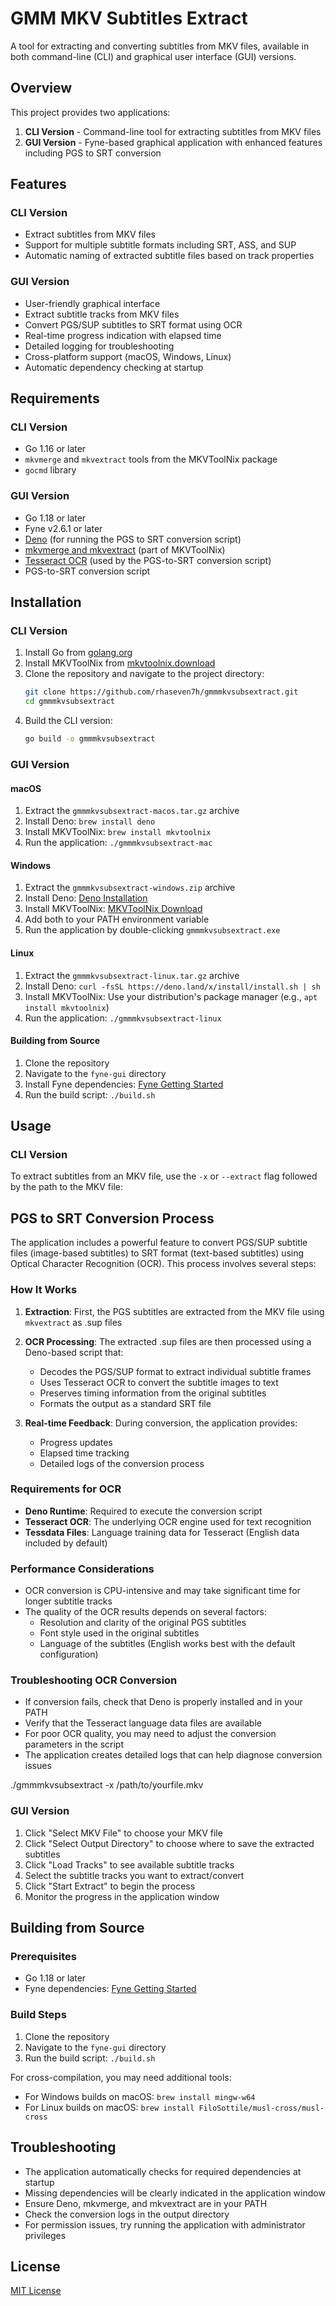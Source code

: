 # GMM MKV Subtitles Extract

A tool for extracting and converting subtitles from MKV files, available in both command-line (CLI) and graphical user interface (GUI) versions.

## Overview

This project provides two applications:
1. **CLI Version** - Command-line tool for extracting subtitles from MKV files
2. **GUI Version** - Fyne-based graphical application with enhanced features including PGS to SRT conversion

## Features

### CLI Version
- Extract subtitles from MKV files
- Support for multiple subtitle formats including SRT, ASS, and SUP
- Automatic naming of extracted subtitle files based on track properties

### GUI Version
- User-friendly graphical interface
- Extract subtitle tracks from MKV files
- Convert PGS/SUP subtitles to SRT format using OCR
- Real-time progress indication with elapsed time
- Detailed logging for troubleshooting
- Cross-platform support (macOS, Windows, Linux)
- Automatic dependency checking at startup

## Requirements

### CLI Version
- Go 1.16 or later
- `mkvmerge` and `mkvextract` tools from the MKVToolNix package
- `gocmd` library

### GUI Version
- Go 1.18 or later
- Fyne v2.6.1 or later
- [Deno](https://deno.land/) (for running the PGS to SRT conversion script)
- [mkvmerge and mkvextract](https://mkvtoolnix.download/) (part of MKVToolNix)
- [Tesseract OCR](https://github.com/tesseract-ocr/tesseract) (used by the PGS-to-SRT conversion script)
- PGS-to-SRT conversion script

## Installation

### CLI Version
1. Install Go from [golang.org](https://golang.org/dl/)
2. Install MKVToolNix from [mkvtoolnix.download](https://mkvtoolnix.download/)
3. Clone the repository and navigate to the project directory:
    ```sh
    git clone https://github.com/rhaseven7h/gmmmkvsubsextract.git
    cd gmmmkvsubsextract
    ```
4. Build the CLI version:
    ```sh
    go build -o gmmmkvsubsextract
    ```

### GUI Version

#### macOS
1. Extract the `gmmmkvsubsextract-macos.tar.gz` archive
2. Install Deno: `brew install deno`
3. Install MKVToolNix: `brew install mkvtoolnix`
4. Run the application: `./gmmmkvsubsextract-mac`

#### Windows
1. Extract the `gmmmkvsubsextract-windows.zip` archive
2. Install Deno: [Deno Installation](https://deno.land/#installation)
3. Install MKVToolNix: [MKVToolNix Download](https://mkvtoolnix.download/downloads.html)
4. Add both to your PATH environment variable
5. Run the application by double-clicking `gmmmkvsubsextract.exe`

#### Linux
1. Extract the `gmmmkvsubsextract-linux.tar.gz` archive
2. Install Deno: `curl -fsSL https://deno.land/x/install/install.sh | sh`
3. Install MKVToolNix: Use your distribution's package manager (e.g., `apt install mkvtoolnix`)
4. Run the application: `./gmmmkvsubsextract-linux`

#### Building from Source
1. Clone the repository
2. Navigate to the `fyne-gui` directory
3. Install Fyne dependencies: [Fyne Getting Started](https://developer.fyne.io/started/)
4. Run the build script: `./build.sh`

## Usage

### CLI Version
To extract subtitles from an MKV file, use the `-x` or `--extract` flag followed by the path to the MKV file:

## PGS to SRT Conversion Process

The application includes a powerful feature to convert PGS/SUP subtitle files (image-based subtitles) to SRT format (text-based subtitles) using Optical Character Recognition (OCR). This process involves several steps:

### How It Works

1. **Extraction**: First, the PGS subtitles are extracted from the MKV file using `mkvextract` as .sup files

2. **OCR Processing**: The extracted .sup files are then processed using a Deno-based script that:
   - Decodes the PGS/SUP format to extract individual subtitle frames
   - Uses Tesseract OCR to convert the subtitle images to text
   - Preserves timing information from the original subtitles
   - Formats the output as a standard SRT file

3. **Real-time Feedback**: During conversion, the application provides:
   - Progress updates
   - Elapsed time tracking
   - Detailed logs of the conversion process

### Requirements for OCR

- **Deno Runtime**: Required to execute the conversion script
- **Tesseract OCR**: The underlying OCR engine used for text recognition
- **Tessdata Files**: Language training data for Tesseract (English data included by default)

### Performance Considerations

- OCR conversion is CPU-intensive and may take significant time for longer subtitle tracks
- The quality of the OCR results depends on several factors:
  - Resolution and clarity of the original PGS subtitles
  - Font style used in the original subtitles
  - Language of the subtitles (English works best with the default configuration)

### Troubleshooting OCR Conversion

- If conversion fails, check that Deno is properly installed and in your PATH
- Verify that the Tesseract language data files are available
- For poor OCR quality, you may need to adjust the conversion parameters in the script
- The application creates detailed logs that can help diagnose conversion issues

./gmmmkvsubsextract -x /path/to/yourfile.mkv

### GUI Version
1. Click "Select MKV File" to choose your MKV file
2. Click "Select Output Directory" to choose where to save the extracted subtitles
3. Click "Load Tracks" to see available subtitle tracks
4. Select the subtitle tracks you want to extract/convert
5. Click "Start Extract" to begin the process
6. Monitor the progress in the application window

## Building from Source

### Prerequisites

- Go 1.18 or later
- Fyne dependencies: [Fyne Getting Started](https://developer.fyne.io/started/)

### Build Steps

1. Clone the repository
2. Navigate to the `fyne-gui` directory
3. Run the build script: `./build.sh`

For cross-compilation, you may need additional tools:
- For Windows builds on macOS: `brew install mingw-w64`
- For Linux builds on macOS: `brew install FiloSottile/musl-cross/musl-cross`

## Troubleshooting

- The application automatically checks for required dependencies at startup
- Missing dependencies will be clearly indicated in the application window
- Ensure Deno, mkvmerge, and mkvextract are in your PATH
- Check the conversion logs in the output directory
- For permission issues, try running the application with administrator privileges

## License

[MIT License](LICENSE)
